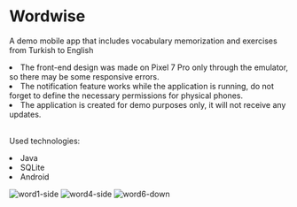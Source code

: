# Wordwise
A demo mobile app that includes vocabulary memorization and exercises from Turkish to English

<li>The front-end design was made on Pixel 7 Pro only through the emulator, so there may be some responsive errors.</li>
<li>The notification feature works while the application is running, do not forget to define the necessary permissions for physical phones.</li>
<li>The application is created for demo purposes only, it will not receive any updates.</li><br>

Used technologies:
<li>Java</li>
<li>SQLite</li>
<li>Android</li>

![word1-side](https://github.com/0xcan1337/Wordwise/assets/76397553/dac62f57-13c1-4487-964e-d820c40e11f3)
![word4-side](https://github.com/0xcan1337/Wordwise/assets/76397553/ce9cb2ce-a0b7-4bff-afbe-554046f645ae)
![word6-down](https://github.com/0xcan1337/Wordwise/assets/76397553/c6c877ad-ed13-42c5-aa7c-306f4a62b14c)


